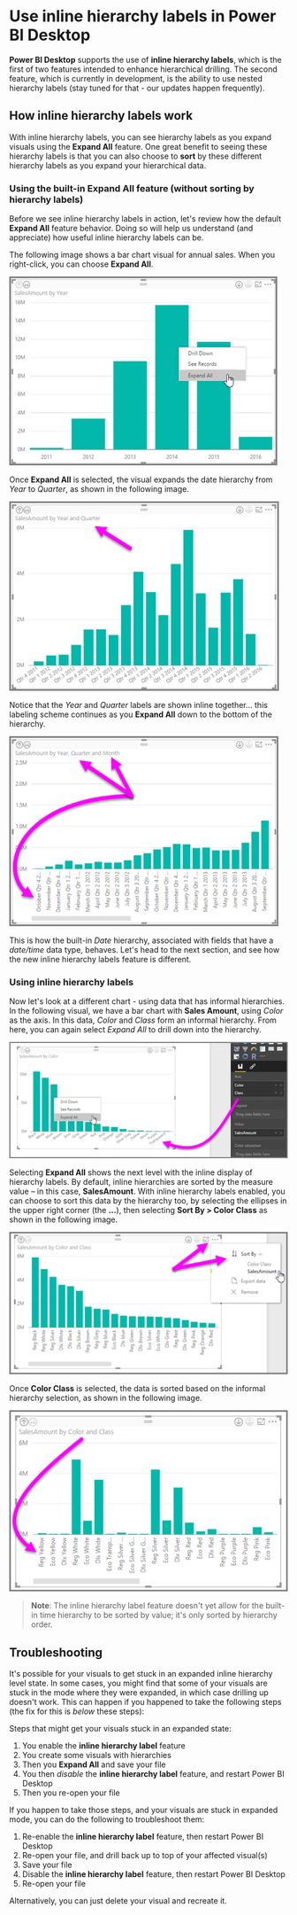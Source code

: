 ﻿<properties
   pageTitle="Use inline hierarchy labels in Power BI Desktop"
   description="Use inline hierarchy labels in Power BI Desktop"
   services="powerbi"
   documentationCenter=""
   authors="davidiseminger"
   manager="mblythe"
   backup=""
   editor=""
   tags=""
   qualityFocus="no"
   qualityDate=""/>

<tags
   ms.service="powerbi"
   ms.devlang="NA"
   ms.topic="article"
   ms.tgt_pltfrm="NA"
   ms.workload="powerbi"
   ms.date="12/01/2016"
   ms.author="davidi"/>

# Use inline hierarchy labels in Power BI Desktop

**Power BI Desktop** supports the use of **inline hierarchy labels**, which is the first of two features intended to enhance hierarchical drilling. The second feature, which is currently in development, is the ability to use nested hierarchy labels (stay tuned for that - our updates happen frequently).   

## How inline hierarchy labels work

With inline hierarchy labels, you can see hierarchy labels as you expand visuals using the **Expand All** feature. One great benefit to seeing these hierarchy labels is that you can also choose to **sort** by these different hierarchy labels as you expand your hierarchical data.

### Using the built-in Expand All feature (without sorting by hierarchy labels)


Before we see inline hierarchy labels in action, let's review how the default **Expand All** feature behavior. Doing so will help us understand (and appreciate) how useful inline hierarchy labels can be.

The following image shows a bar chart visual for annual sales. When you right-click, you can choose **Expand All**.

![](media/powerbi-desktop-inline-hierarchy-labels/InlineHierarchy_4.png)

Once **Expand All** is selected, the visual expands the date hierarchy from *Year* to *Quarter*, as shown in the following image.

![](media/powerbi-desktop-inline-hierarchy-labels/InlineHierarchy_5.png)

Notice that the *Year* and *Quarter* labels are shown inline together... this labeling scheme continues as you **Expand All** down to the bottom of the hierarchy.

![](media/powerbi-desktop-inline-hierarchy-labels/InlineHierarchy_6.png)

This is how the built-in *Date* hierarchy, associated with fields that have a *date/time* data type, behaves. Let's head to the next section, and see how the new inline hierarchy labels feature is different.

### Using inline hierarchy labels

Now let's look at a different chart - using data that has informal hierarchies. In the following visual, we have a bar chart with **Sales Amount**, using *Color* as the axis. In this data, *Color* and *Class* form an informal hierarchy. From here, you can again select *Expand All* to drill down into the hierarchy.

![](media/powerbi-desktop-inline-hierarchy-labels/InlineHierarchy_7.png)

Selecting **Expand All** shows the next level with the inline display of hierarchy labels. By default, inline hierarchies are sorted by the measure value – in this case, **SalesAmount**. With inline hierarchy labels enabled, you can choose to sort this data by the hierarchy too, by selecting the ellipses in the upper right corner (the **...**), then selecting **Sort By > Color Class** as shown in the following image.

![](media/powerbi-desktop-inline-hierarchy-labels/InlineHierarchy_8.png)

Once **Color Class** is selected, the data is sorted based on the informal hierarchy selection, as shown in the following image.

![](media/powerbi-desktop-inline-hierarchy-labels/InlineHierarchy_9.png)

>**Note**: The inline hierarchy label feature doesn't yet allow for the built-in time hierarchy to be sorted by value; it's only sorted by hierarchy order.


## Troubleshooting

It's possible for your visuals to get stuck in an expanded inline hierarchy level state. In some cases, you might find that some of your visuals are stuck in the mode where they were expanded, in which case drilling up doesn't work. This can happen if you happened to take the following steps (the fix for this is *below* these steps):

Steps that might get your visuals stuck in an expanded state:

1.  You enable the **inline hierarchy label** feature
2.  You create some visuals with hierarchies
3.  Then you **Expand All** and save your file
4.  You then *disable* the **inline hierarchy label** feature, and restart Power BI Desktop
5.  Then you re-open your file

If you happen to take those steps, and your visuals are stuck in expanded mode, you can do the following to troubleshoot them:

1.	Re-enable the **inline hierarchy label** feature, then restart Power BI Desktop
2.	Re-open your file, and drill back up to top of your affected visual(s)
3.	Save your file
4.	Disable the **inline hierarchy label** feature, then restart Power BI Desktop
5.	Re-open your file

Alternatively, you can just delete your visual and recreate it.
